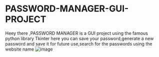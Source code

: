 # PASSWORD-MANAGER-GUI-PROJECT
Heey there ,PASSWORD MANAGER is a GUI project using the famous python library Tkinter 
here you can save your password,generate a new password and save it for future use,search for the passwords using the website name
![image](https://github.com/Varun136/PASSWORD-MANAGER-GUI-PROJECT/assets/56468790/5545f085-4445-4931-9d28-554c8779e72f)
